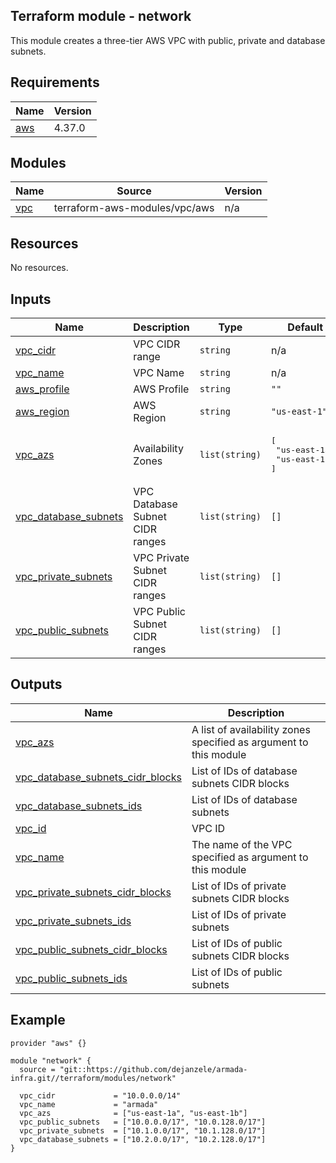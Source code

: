 <!-- BEGIN_TF_DOCS -->
## Terraform module - network

This module creates a three-tier AWS VPC with public, private and database subnets.

## Requirements

| Name | Version |
|------|---------|
| <a name="requirement_aws"></a> [aws](#requirement\_aws) | 4.37.0 |

## Modules

| Name | Source | Version |
|------|--------|---------|
| <a name="module_vpc"></a> [vpc](#module\_vpc) | terraform-aws-modules/vpc/aws | n/a |

## Resources

No resources.

## Inputs

| Name | Description | Type | Default | Required |
|------|-------------|------|---------|:--------:|
| <a name="input_vpc_cidr"></a> [vpc\_cidr](#input\_vpc\_cidr) | VPC CIDR range | `string` | n/a | yes |
| <a name="input_vpc_name"></a> [vpc\_name](#input\_vpc\_name) | VPC Name | `string` | n/a | yes |
| <a name="input_aws_profile"></a> [aws\_profile](#input\_aws\_profile) | AWS Profile | `string` | `""` | no |
| <a name="input_aws_region"></a> [aws\_region](#input\_aws\_region) | AWS Region | `string` | `"us-east-1"` | no |
| <a name="input_vpc_azs"></a> [vpc\_azs](#input\_vpc\_azs) | Availability Zones | `list(string)` | <pre>[<br>  "us-east-1a",<br>  "us-east-1b"<br>]</pre> | no |
| <a name="input_vpc_database_subnets"></a> [vpc\_database\_subnets](#input\_vpc\_database\_subnets) | VPC Database Subnet CIDR ranges | `list(string)` | `[]` | no |
| <a name="input_vpc_private_subnets"></a> [vpc\_private\_subnets](#input\_vpc\_private\_subnets) | VPC Private Subnet CIDR ranges | `list(string)` | `[]` | no |
| <a name="input_vpc_public_subnets"></a> [vpc\_public\_subnets](#input\_vpc\_public\_subnets) | VPC Public Subnet CIDR ranges | `list(string)` | `[]` | no |

## Outputs

| Name | Description |
|------|-------------|
| <a name="output_vpc_azs"></a> [vpc\_azs](#output\_vpc\_azs) | A list of availability zones specified as argument to this module |
| <a name="output_vpc_database_subnets_cidr_blocks"></a> [vpc\_database\_subnets\_cidr\_blocks](#output\_vpc\_database\_subnets\_cidr\_blocks) | List of IDs of database subnets CIDR blocks |
| <a name="output_vpc_database_subnets_ids"></a> [vpc\_database\_subnets\_ids](#output\_vpc\_database\_subnets\_ids) | List of IDs of database subnets |
| <a name="output_vpc_id"></a> [vpc\_id](#output\_vpc\_id) | VPC ID |
| <a name="output_vpc_name"></a> [vpc\_name](#output\_vpc\_name) | The name of the VPC specified as argument to this module |
| <a name="output_vpc_private_subnets_cidr_blocks"></a> [vpc\_private\_subnets\_cidr\_blocks](#output\_vpc\_private\_subnets\_cidr\_blocks) | List of IDs of private subnets CIDR blocks |
| <a name="output_vpc_private_subnets_ids"></a> [vpc\_private\_subnets\_ids](#output\_vpc\_private\_subnets\_ids) | List of IDs of private subnets |
| <a name="output_vpc_public_subnets_cidr_blocks"></a> [vpc\_public\_subnets\_cidr\_blocks](#output\_vpc\_public\_subnets\_cidr\_blocks) | List of IDs of public subnets CIDR blocks |
| <a name="output_vpc_public_subnets_ids"></a> [vpc\_public\_subnets\_ids](#output\_vpc\_public\_subnets\_ids) | List of IDs of public subnets |

## Example

```hcl
provider "aws" {}

module "network" {
  source = "git::https://github.com/dejanzele/armada-infra.git//terraform/modules/network"

  vpc_cidr             = "10.0.0.0/14"
  vpc_name             = "armada"
  vpc_azs              = ["us-east-1a", "us-east-1b"]
  vpc_public_subnets   = ["10.0.0.0/17", "10.0.128.0/17"]
  vpc_private_subnets  = ["10.1.0.0/17", "10.1.128.0/17"]
  vpc_database_subnets = ["10.2.0.0/17", "10.2.128.0/17"]
}
```
<!-- END_TF_DOCS -->